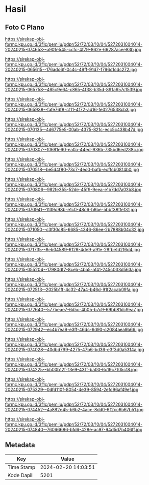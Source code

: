 # Hasil

## Foto C Plano

https://sirekap-obj-formc.kpu.go.id/3f1c/pemilu/pdpr/52/72/03/10/04/5272031004014-20240215-074653--a901e545-ccfc-4f79-862e-66287acee83b.jpg

https://sirekap-obj-formc.kpu.go.id/3f1c/pemilu/pdpr/52/72/03/10/04/5272031004014-20240215-065615--176adc6f-0c4c-49ff-91d7-1796c1cdc272.jpg

https://sirekap-obj-formc.kpu.go.id/3f1c/pemilu/pdpr/52/72/03/10/04/5272031004014-20240215-065758--465c9e64-c865-4f38-b35d-891a657c1539.jpg

https://sirekap-obj-formc.kpu.go.id/3f1c/pemilu/pdpr/52/72/03/10/04/5272031004014-20240215-065938--fafe76f8-c111-4f72-ad16-fe0276538cb3.jpg

https://sirekap-obj-formc.kpu.go.id/3f1c/pemilu/pdpr/52/72/03/10/04/5272031004014-20240215-070135--4d6775e5-00ab-4375-821c-ecc5c438b47d.jpg

https://sirekap-obj-formc.kpu.go.id/3f1c/pemilu/pdpr/52/72/03/10/04/5272031004014-20240215-070307--f0681e60-ea0a-44ed-936b-735bd6ed238c.jpg

https://sirekap-obj-formc.kpu.go.id/3f1c/pemilu/pdpr/52/72/03/10/04/5272031004014-20240215-070518--be5d4f80-73c7-4ec0-bafb-ecffcb0814b0.jpg

https://sirekap-obj-formc.kpu.go.id/3f1c/pemilu/pdpr/52/72/03/10/04/5272031004014-20240215-070806--982fe355-52de-45f9-9eea-e1b7dd7a03b8.jpg

https://sirekap-obj-formc.kpu.go.id/3f1c/pemilu/pdpr/52/72/03/10/04/5272031004014-20240215-070941--1139d98b-e1c0-48c6-b9be-5bbf38ffef31.jpg

https://sirekap-obj-formc.kpu.go.id/3f1c/pemilu/pdpr/52/72/03/10/04/5272031004014-20240215-071050--c3f30c85-6685-4346-86ee-2b7888b04c32.jpg

https://sirekap-obj-formc.kpu.go.id/3f1c/pemilu/pdpr/52/72/03/10/04/5272031004014-20240215-071735--8eb04589-6126-4de9-a91e-28fbefd2f6d4.jpg

https://sirekap-obj-formc.kpu.go.id/3f1c/pemilu/pdpr/52/72/03/10/04/5272031004014-20240215-055204--17980df7-8ceb-4ba5-af41-245c033d563a.jpg

https://sirekap-obj-formc.kpu.go.id/3f1c/pemilu/pdpr/52/72/03/10/04/5272031004014-20240215-072513--2025b1ff-4c32-47a4-b46d-91f2acab09fa.jpg

https://sirekap-obj-formc.kpu.go.id/3f1c/pemilu/pdpr/52/72/03/10/04/5272031004014-20240215-072640--577beae7-6d5c-4b05-b7c9-69bb81dc9ea7.jpg

https://sirekap-obj-formc.kpu.go.id/3f1c/pemilu/pdpr/52/72/03/10/04/5272031004014-20240215-072942--ec4b7ea9-e3ff-46dc-9d90-c2084aea9b66.jpg

https://sirekap-obj-formc.kpu.go.id/3f1c/pemilu/pdpr/52/72/03/10/04/5272031004014-20240215-074028--40dbd799-4275-47b6-bd36-e3f3d0a5314a.jpg

https://sirekap-obj-formc.kpu.go.id/3f1c/pemilu/pdpr/52/72/03/10/04/5272031004014-20240215-074225--bb00b12f-13e9-431f-ba00-6c19c7105c18.jpg

https://sirekap-obj-formc.kpu.go.id/3f1c/pemilu/pdpr/52/72/03/10/04/5272031004014-20240215-075329--0dfd110f-8054-4e39-8594-2efc96af49ef.jpg

https://sirekap-obj-formc.kpu.go.id/3f1c/pemilu/pdpr/52/72/03/10/04/5272031004014-20240215-074452--4a882e45-b6b2-4ace-8dd0-6f2cc6b67b51.jpg

https://sirekap-obj-formc.kpu.go.id/3f1c/pemilu/pdpr/52/72/03/10/04/5272031004014-20240215-074840--76066686-bfd6-428e-ac97-94d5d7b406ff.jpg


## Metadata

| Key        | Value               |
| ---------- | ------------------- |
| Time Stamp | 2024-02-20 14:03:51 |
| Kode Dapil | 5201                |



